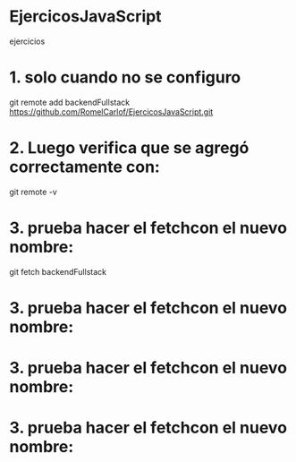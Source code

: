 # EjercicosJavaScript
ejercicios

# 1. solo cuando no se configuro
git remote add backendFullstack  https://github.com/RomelCarlof/EjercicosJavaScript.git

# 2. Luego verifica que se agregó correctamente con:

git remote -v

# 3.  prueba hacer el fetchcon el nuevo nombre:

git fetch backendFullstack




# 3.  prueba hacer el fetchcon el nuevo nombre:




# 3.  prueba hacer el fetchcon el nuevo nombre:



# 3.  prueba hacer el fetchcon el nuevo nombre:
